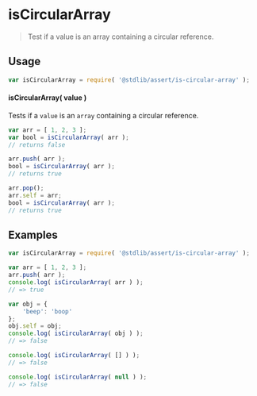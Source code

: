 <!--

@license Apache-2.0

Copyright (c) 2018 The Stdlib Authors.

Licensed under the Apache License, Version 2.0 (the "License");
you may not use this file except in compliance with the License.
You may obtain a copy of the License at

   http://www.apache.org/licenses/LICENSE-2.0

Unless required by applicable law or agreed to in writing, software
distributed under the License is distributed on an "AS IS" BASIS,
WITHOUT WARRANTIES OR CONDITIONS OF ANY KIND, either express or implied.
See the License for the specific language governing permissions and
limitations under the License.

-->

# isCircularArray

> Test if a value is an array containing a circular reference.

<section class="usage">

## Usage

```javascript
var isCircularArray = require( '@stdlib/assert/is-circular-array' );
```

#### isCircularArray( value )

Tests if a `value` is an `array` containing a circular reference.

```javascript
var arr = [ 1, 2, 3 ];
var bool = isCircularArray( arr );
// returns false

arr.push( arr );
bool = isCircularArray( arr );
// returns true

arr.pop();
arr.self = arr;
bool = isCircularArray( arr );
// returns true
```

</section>

<!-- /.usage -->

<section class="examples">

## Examples

<!-- eslint no-undef: "error" -->

```javascript
var isCircularArray = require( '@stdlib/assert/is-circular-array' );

var arr = [ 1, 2, 3 ];
arr.push( arr );
console.log( isCircularArray( arr ) );
// => true

var obj = {
    'beep': 'boop'
};
obj.self = obj;
console.log( isCircularArray( obj ) );
// => false

console.log( isCircularArray( [] ) );
// => false

console.log( isCircularArray( null ) );
// => false
```

</section>

<!-- /.examples -->

<!-- Section for related `stdlib` packages. Do not manually edit this section, as it is automatically populated. -->

<section class="related">

</section>

<!-- /.related -->

<!-- Section for all links. Make sure to keep an empty line after the `section` element and another before the `/section` close. -->

<section class="links">

</section>

<!-- /.links -->
